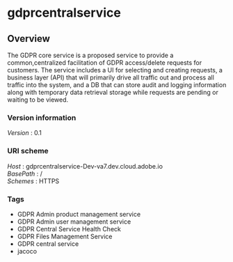 # gdprcentralservice


<a name="overview"></a>
## Overview
The GDPR core service is a proposed service to
									provide a common,centralized facilitation of GDPR access/delete
									requests for customers. The service includes a UI for selecting
									and creating requests, a business layer (API) that will
									primarily drive all traffic out and process all traffic into
									the system, and a DB that can store audit and logging
									information along with temporary data retrieval storage while
									requests are pending or waiting to be viewed.


### Version information
*Version* : 0.1


### URI scheme
*Host* : gdprcentralservice-Dev-va7.dev.cloud.adobe.io  
*BasePath* : /  
*Schemes* : HTTPS


### Tags

* GDPR Admin product management service
* GDPR Admin user management service
* GDPR Central Service Health Check
* GDPR Files Management Service
* GDPR central service
* jacoco




